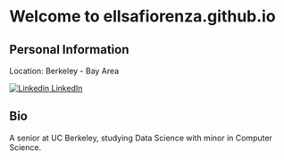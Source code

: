 # Welcome to ellsafiorenza.github.io

## Personal Information
Location: Berkeley - Bay Area 

[![Linkedin](https://i.stack.imgur.com/gVE0j.png) LinkedIn](https://www.linkedin.com/ellsa-fiorenza)

## Bio
A senior at UC Berkeley, studying Data Science with minor in Computer Science.
